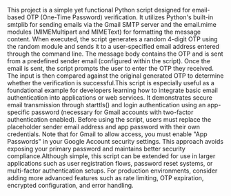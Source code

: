 This project is a simple yet functional Python script designed for email-based OTP (One-Time Password) verification. It utilizes Python's built-in smtplib for sending emails via the Gmail SMTP server and the email.mime modules (MIMEMultipart and MIMEText) for formatting the message content. When executed, the script generates a random 4-digit OTP using the random module and sends it to a user-specified email address entered through the command line. The message body contains the OTP and is sent from a predefined sender email (configured within the script). Once the email is sent, the script prompts the user to enter the OTP they received. The input is then compared against the original generated OTP to determine whether the verification is successful.This script is especially useful as a foundational example for developers learning how to integrate basic email authentication into applications or web services. It demonstrates secure email transmission through starttls() and login authentication using an app-specific password (necessary for Gmail accounts with two-factor authentication enabled). Before using the script, users must replace the placeholder sender email address and app password with their own credentials. Note that for Gmail to allow access, you must enable "App Passwords" in your Google Account security settings. This approach avoids exposing your primary password and maintains better security compliance.Although simple, this script can be extended for use in larger applications such as user registration flows, password reset systems, or multi-factor authentication setups. For production environments, consider adding more advanced features such as rate limiting, OTP expiration, encrypted configuration, and error handling.
